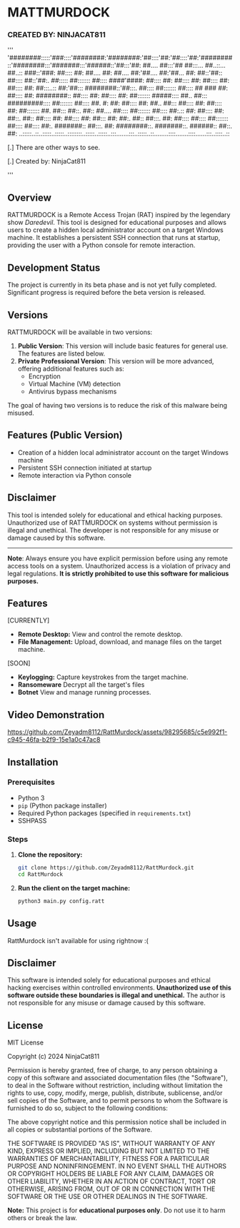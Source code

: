 # MATTMURDOCK 
### CREATED BY: NINJACAT811

 '''
'########:::::'###::::'########:'########:'##::::'##:'##::::'##:'########::'########:::'#######:::'######::'##:::'##:
 ##.... ##:::'## ##:::... ##..::... ##..:: ###::'###: ##:::: ##: ##.... ##: ##.... ##:'##.... ##:'##... ##: ##::'##::
 ##:::: ##::'##:. ##::::: ##::::::: ##:::: ####'####: ##:::: ##: ##:::: ##: ##:::: ##: ##:::: ##: ##:::..:: ##:'##:::
 ########::'##:::. ##:::: ##::::::: ##:::: ## ### ##: ##:::: ##: ########:: ##:::: ##: ##:::: ##: ##::::::: #####::::
 ##.. ##::: #########:::: ##::::::: ##:::: ##. #: ##: ##:::: ##: ##.. ##::: ##:::: ##: ##:::: ##: ##::::::: ##. ##:::
 ##::. ##:: ##.... ##:::: ##::::::: ##:::: ##:.:: ##: ##:::: ##: ##::. ##:: ##:::: ##: ##:::: ##: ##::: ##: ##:. ##::
 ##:::. ##: ##:::: ##:::: ##::::::: ##:::: ##:::: ##:. #######:: ##:::. ##: ########::. #######::. ######:: ##::. ##:
..:::::..::..:::::..:::::..::::::::..:::::..:::::..:::.......:::..:::::..::........::::.......::::......:::..::::..::
               
[.] There are other ways to see.

[.] Created by:  NinjaCat811

'''


## Overview

RATTMURDOCK is a Remote Access Trojan (RAT) inspired by the legendary show *Daredevil*. This tool is designed for educational purposes and allows users to create a hidden local administrator account on a target Windows machine. It establishes a persistent SSH connection that runs at startup, providing the user with a Python console for remote interaction.

## Development Status

The project is currently in its beta phase and is not yet fully completed. Significant progress is required before the beta version is released.

## Versions

RATTMURDOCK will be available in two versions:

1. **Public Version**: This version will include basic features for general use. The features are listed below.
2. **Private Professional Version**: This version will be more advanced, offering additional features such as:
   - Encryption
   - Virtual Machine (VM) detection
   - Antivirus bypass mechanisms

The goal of having two versions is to reduce the risk of this malware being misused.

## Features (Public Version)

- Creation of a hidden local administrator account on the target Windows machine
- Persistent SSH connection initiated at startup
- Remote interaction via Python console

## Disclaimer

This tool is intended solely for educational and ethical hacking purposes. Unauthorized use of RATTMURDOCK on systems without permission is illegal and unethical. The developer is not responsible for any misuse or damage caused by this software.

---

**Note**: Always ensure you have explicit permission before using any remote access tools on a system. Unauthorized access is a violation of privacy and legal regulations.
 **It is strictly prohibited to use this software for malicious purposes.**

## Features
[CURRENTLY]
- **Remote Desktop:** View and control the remote desktop.
- **File Management:** Upload, download, and manage files on the target machine.

[SOON]
- **Keylogging:** Capture keystrokes from the target machine.
- **Ransomeware** Decrypt all the target's files
- **Botnet** View and manage running processes.

## Video Demonstration


https://github.com/Zeyadm8112/RattMurdock/assets/98295685/c5e992f1-c945-46fa-b2f9-15e1a0c47ac8



## Installation
### Prerequisites
- Python 3
- `pip` (Python package installer)
- Required Python packages (specified in `requirements.txt`)
- SSHPASS

### Steps
1. **Clone the repository:**
    ```bash
    git clone https://github.com/Zeyadm8112/RattMurdock.git
    cd RattMurdock
    ```

5. **Run the client on the target machine:**
    ```bash
    python3 main.py config.ratt
    ```

## Usage
RattMurdock isn't available for using rightnow :(
## Disclaimer
This software is intended solely for educational purposes and ethical hacking exercises within controlled environments. **Unauthorized use of this software outside these boundaries is illegal and unethical.** The author is not responsible for any misuse or damage caused by this software.


## License
MIT License

Copyright (c) 2024 NinjaCat811

Permission is hereby granted, free of charge, to any person obtaining a copy
of this software and associated documentation files (the "Software"), to deal
in the Software without restriction, including without limitation the rights
to use, copy, modify, merge, publish, distribute, sublicense, and/or sell
copies of the Software, and to permit persons to whom the Software is
furnished to do so, subject to the following conditions:

The above copyright notice and this permission notice shall be included in all
copies or substantial portions of the Software.

THE SOFTWARE IS PROVIDED "AS IS", WITHOUT WARRANTY OF ANY KIND, EXPRESS OR
IMPLIED, INCLUDING BUT NOT LIMITED TO THE WARRANTIES OF MERCHANTABILITY,
FITNESS FOR A PARTICULAR PURPOSE AND NONINFRINGEMENT. IN NO EVENT SHALL THE
AUTHORS OR COPYRIGHT HOLDERS BE LIABLE FOR ANY CLAIM, DAMAGES OR OTHER
LIABILITY, WHETHER IN AN ACTION OF CONTRACT, TORT OR OTHERWISE, ARISING FROM,
OUT OF OR IN CONNECTION WITH THE SOFTWARE OR THE USE OR OTHER DEALINGS IN THE
SOFTWARE.




**Note:** This project is for **educational purposes only**. Do not use it to harm others or break the law.
